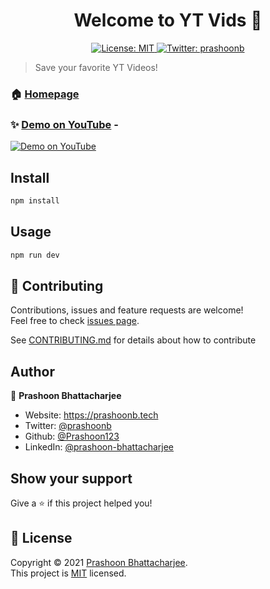<h1 align="center">Welcome to YT Vids 👋</h1>
<p align="center">
  <a href="https://github.com/Prashoon123/yt-vids/blob/main/LICENSE" target="_blank">
    <img alt="License: MIT" src="https://img.shields.io/badge/License-MIT-yellow.svg" />
  </a>
  <a href="https://twitter.com/prashoonb" target="_blank">
    <img alt="Twitter: prashoonb" src="https://img.shields.io/twitter/follow/prashoonb.svg?style=social" />
  </a>
  <br />
<!--   <a href="https://www.producthunt.com/posts/social-banner?utm_source=badge-featured&utm_medium=badge&utm_souce=badge-social-banner" target="_blank"><img src="https://api.producthunt.com/widgets/embed-image/v1/featured.svg?post_id=316742&theme=dark" alt="Social Banner - Generate banners for your social media accounts | Product Hunt" style="width: 250px; height: 54px;" width="250" height="54" /></a>
</p> -->

> Save your favorite YT Videos! 

### 🏠 [Homepage](https://www.yt-vids.ml/)

### ✨ [Demo on YouTube](https://www.youtube.com/watch?v=qaFKIX-2bUc) -

[![Demo on YouTube](https://img.youtube.com/vi/qaFKIX-2bUc/0.jpg)](https://www.youtube.com/watch?v=qaFKIX-2bUc)

## Install

```sh
npm install
```

## Usage

```sh
npm run dev
```

## 🤝 Contributing

Contributions, issues and feature requests are welcome!<br />Feel free to check [issues page](https://github.com/Prashoon123/yt-vids/issues).

See [CONTRIBUTING.md](https://github.com/Prashoon123/yt-vids/blob/main/CONTRIBUTING.md) for details about how to contribute

## Author

🧍 **Prashoon Bhattacharjee**

- Website: https://prashoonb.tech
- Twitter: [@prashoonb](https://twitter.com/prashoonb)
- Github: [@Prashoon123](https://github.com/Prashoon123)
- LinkedIn: [@prashoon-bhattacharjee](https://www.linkedin.com/in/prashoon-bhattacharjee/)

## Show your support

Give a ⭐️ if this project helped you!

## 📝 License

Copyright © 2021 [Prashoon Bhattacharjee](https://github.com/Prashoon123).<br />
This project is [MIT](https://github.com/Prashoon123/yt-vids/blob/main/LICENSE) licensed.